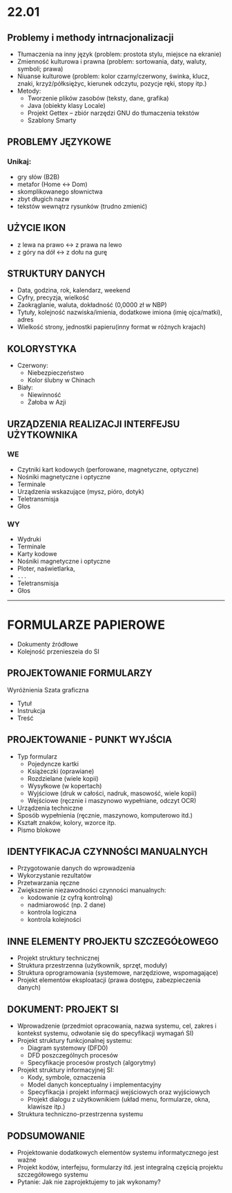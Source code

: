 # 22.01

## Problemy i methody intrnacjonalizacji

* Tłumaczenia na inny język (problem: prostota stylu, miejsce na ekranie)
* Zmienność kulturowa i prawna (problem: sortowania, daty, waluty, symboli; prawa)
* Niuanse kulturowe (problem: kolor czarny/czerwony, świnka, klucz, znaki, krzyż/półksiężyc, kierunek odczytu, pozycje ręki, stopy itp.)
* Metody:
  * Tworzenie plików zasobów (teksty, dane, grafika)
  * Java (obiekty klasy Locale)
  * Projekt Gettex – zbiór narzędzi GNU do tłumaczenia tekstów
  * Szablony Smarty

## PROBLEMY JĘZYKOWE

### Unikaj:

* gry słów (B2B)
* metafor (Home <-> Dom)
* skomplikowanego słownictwa
* zbyt długich nazw
* tekstów wewnątrz rysunków (trudno zmienić)

## UŻYCIE IKON

* z lewa na prawo <-> z prawa na lewo
* z góry na dół <-> z dołu na gurę

## STRUKTURY DANYCH

* Data, godzina, rok, kalendarz, weekend
* Cyfry, precyzja, wielkość
* Zaokrąglanie, waluta, dokładność (0,0000 zł w NBP)
* Tytuły, kolejność nazwiska/imienia, dodatkowe imiona (imię ojca/matki), adres
* Wielkość strony, jednostki papieru(inny format w różnych krajach)

## KOLORYSTYKA

* Czerwony:
  * Niebezpieczeństwo
  * Kolor ślubny w Chinach
* Biały:
  * Niewinność
  * Żałoba w Azji

## URZĄDZENIA REALIZACJI INTERFEJSU UŻYTKOWNIKA

### WE

* Czytniki kart kodowych (perforowane, magnetyczne, optyczne)
* Nośniki magnetyczne i optyczne
* Terminale
* Urządzenia wskazujące (mysz, pióro, dotyk)
* Teletransmisja
* Głos

### WY

* Wydruki
* Terminale
* Karty kodowe
* Nośniki magnetyczne i optyczne
* Ploter, naświetlarka,
* `...`
* Teletransmisja
* Głos

---

# FORMULARZE PAPIEROWE

* Dokumenty źródłowe
* Kolejność przenieszeia do SI

## PROJEKTOWANIE FORMULARZY

Wyróżnienia Szata graficzna

* Tytuł
* Instrukcja
* Treść

## PROJEKTOWANIE - PUNKT WYJŚCIA

* Typ formularz
  * Pojedyncze kartki
  * Książeczki (oprawiane)
  * Rozdzielane (wiele kopii)
  * Wysyłkowe (w kopertach)
  * Wyjściowe (druk w całości, nadruk, masowość, wiele kopii)
  * Wejściowe (ręcznie i maszynowo wypełniane, odczyt OCR)
* Urządzenia techniczne
* Sposób wypełnienia (ręcznie, maszynowo, komputerowo itd.)
* Kształt znaków, kolory, wzorce itp.
* Pismo blokowe


## IDENTYFIKACJA CZYNNOŚCI MANUALNYCH

* Przygotowanie danych do wprowadzenia
* Wykorzystanie rezultatów
* Przetwarzania ręczne
* Zwiększenie niezawodności czynności manualnych:
  * kodowanie (z cyfrą kontrolną)
  * nadmiarowość (np. 2 dane)
  * kontrola logiczna
  * kontrola kolejności

## INNE ELEMENTY PROJEKTU SZCZEGÓŁOWEGO

* Projekt struktury technicznej
* Struktura przestrzenna (użytkownik, sprzęt, moduły)
* Struktura oprogramowania (systemowe, narzędziowe, wspomagające)
* Projekt elementów eksploatacji (prawa dostępu, zabezpieczenia danych)

## DOKUMENT: PROJEKT SI

* Wprowadzenie (przedmiot opracowania, nazwa systemu, cel, zakres i kontekst systemu, odwołanie się do specyfikacji wymagań SI)
* Projekt struktury funkcjonalnej systemu:
  * Diagram systemowy (DFD0)
  * DFD poszczególnych procesów
  * Specyfikacje procesów prostych (algorytmy)
* Projekt struktury informacyjnej SI:
  * Kody, symbole, oznaczenia
  * Model danych konceptualny i implementacyjny
  * Specyfikacja i projekt informacji wejściowych oraz wyjściowych
  * Projekt dialogu z użytkownikiem (układ menu, formularze, okna, klawisze itp.)
* Struktura techniczno-przestrzenna systemu

## PODSUMOWANIE

* Projektowanie dodatkowych elementów systemu informatycznego jest ważne
* Projekt kodów, interfejsu, formularzy itd. jest integralną częścią projektu szczegółowego systemu
* Pytanie: Jak nie zaprojektujemy to jak wykonamy?


